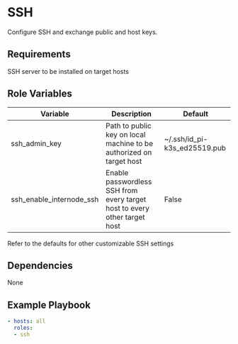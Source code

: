 SSH
=========

Configure SSH and exchange public and host keys.

Requirements
------------

SSH server to be installed on target hosts

Role Variables
--------------

| Variable                 | Description                                                               | Default                      |
|--------------------------|---------------------------------------------------------------------------|------------------------------|
| ssh_admin_key            | Path to public key on local machine to be authorized on target host       | ~/.ssh/id_pi-k3s_ed25519.pub |
| ssh_enable_internode_ssh | Enable passwordless SSH from every target host to every other target host | False                        |

Refer to the defaults for other customizable SSH settings

Dependencies
------------

None

Example Playbook
----------------
```yaml
- hosts: all
  roles:
  - ssh
```
